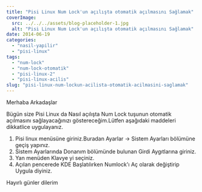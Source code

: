 ```yaml
---
title: "Pisi Linux Num Lock'un açılışta otomatik açılmasını Sağlamak"
coverImage:
  src: ../../../assets/blog-placeholder-1.jpg
  alt: "Pisi Linux Num Lock'un açılışta otomatik açılmasını Sağlamak"
date: 2014-06-19
categories: 
  - "nasil-yapilir"
  - "pisi-linux"
tags: 
  - "num-lock"
  - "num-lock-otomatik"
  - "pisi-linux-2"
  - "pisi-linux-acilis"
slug: "pisi-linux-num-lockun-acilista-otomatik-acilmasini-saglamak"
---
```


Merhaba Arkadaşlar

Bügün size Pisi Linux da Nasıl açılışta Num Lock tuşunun otomatik açılmasını sağlayacağınızı göstereceğim.Lütfen aşağıdaki maddeleri dikkatlice uygulayanız.

1. Pisi linux menüsüne giriniz.Buradan Ayarlar -> Sistem Ayarları bölümüne geçiş yapınız.
2. Sistem Ayarlarında Donanım bölümünde bulunan Girdi Aygıtlarına giriniz.
3. Yan menüden Klavye yi seçiniz.
4. Açılan pencerede KDE Başlatılırken Numlock'ı Aç olarak değiştirip Uygula diyiniz.

Hayırlı günler dilerim
